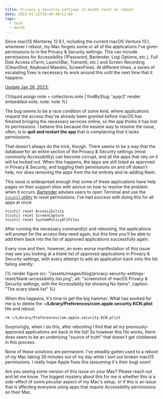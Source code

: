 ```yaml
---
title: Privacy & Security settings in macOS reset on reboot
date: 2023-01-22T10:49:48+11:00
tags:
  - tech
  - macOS
---
```


Since macOS Monterey 12.6.1, including the current macOS Ventura 13.1, whenever I reboot, my Mac forgets some or all of the applications I've given permissions to in the Privacy & Security settings. This can include permissions for Accessibility (1Password, Bartender, Logi Options, etc.), Full Disk Access (iTerm, LaunchBar, Transmit, etc.) and Screen Recording (CleanShot, Keyboard Maestro, ScreenFlow). At different times, a series of escalating fixes is necessary to work around this until the next time that it happens.

<ins datetime="2023-01-26T20:59:41+11:00">Update Jan 26, 2023:</ins>

{%liquid
  assign note = collections.note | findBySlug: 'ayqx3'
  render embedded-note, note: note
%}

The bug seems to be a race condition of some kind, where applications request the access they've already been granted before macOS has finished bringing the necessary services online, so the app thinks it has lost its permissions. I believe this because the easiest way to resolve the issue, often, is to **quit and restart the app** that is complaining that it lacks permissions.

That doesn't always do the trick, though. There seems to be a way that the database for an entire section of the Privacy & Security settings (most commonly Accessibility) can become corrupt, and all the apps that rely on it will be locked out. When this happens, the apps are still listed as approved in Privacy & Security, and toggling their permissions on and off doesn't help, nor does removing the apps from the list entirely and re-adding them.

This issue is widespread enough that some of these applications have help pages on their support sites with advice on how to resolve the problem when it occurs. [Bartender](https://www.macbartender.com/b4blog/macOS-Ventura-Permissions/) advises users to open Terminal and use the [`tccutil` utility](https://eclecticlight.co/2020/01/28/a-guide-to-catalinas-privacy-protection-4-tccutil/) to reset permissions. I've had success with doing this for all apps at once:

```shell
tccutil reset Accessibility
tccutil reset ScreenCapture
tccutil reset SystemPolicyAllFiles
```

After running the necessary command(s) and rebooting, the applications will prompt for the access they need again, but this time you'll be able to add them back into the list of approved applications successfully again.

Every now and then, however, an even _worse_ manifestation of this issue may see you looking at a blank list of approved applications in Privacy & Security settings, with every attempt to add an application back onto the list failing silently:

{% render figure src: "/assets/images/blog/privacy-security-settings-reset/blank-accessibility-list.png", alt: "screenshot of macOS Privacy & Security settings, with the Accessibility list showing No Items", caption: "The scary blank list" %}

When this happens, it's time to get the big hammer. What has worked for me is to delete the **~/Library/Preferences/com.apple.security.KCN.plist** file and reboot.

```shell
rm ~/Library/Preferences/com.apple.security.KCN.plist
```

Surprisingly, when I do this, after rebooting I find that all my previously-approved applications are back in the list! So however this file works, there does seem to be an underlying "source of truth" that doesn't get clobbered in this process.

None of these solutions are permanent. I've steadily gotten used to a reboot of my Mac taking 30 minutes out of my day while I sort out broken macOS permissions. I really hope Apple fixes this (assuming it's their bug) soon!

Are you seeing some version of this issue on your Mac? Please reach out and let me know. The biggest mystery about this for me is whether this is a side-effect of some peculiar aspect of my Mac's setup, or if this is an issue that is affecting everyone using apps that require Accessibility permissions on their Mac.
